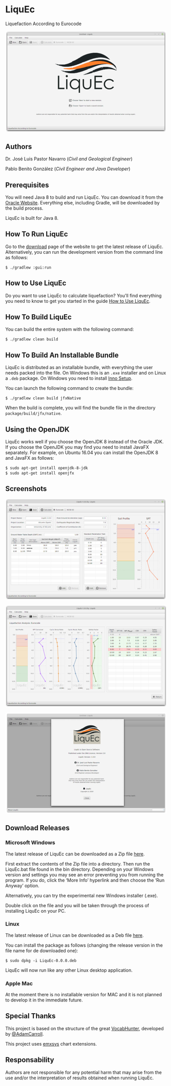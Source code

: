 # LiquEc

Liquefaction According to Eurocode

[![LiquEc](assets/liquec-start-view.png)](https://github.com/LiquEc)

## Authors

Dr. José Luis Pastor Navarro (_Civil and Geological Engineer_)

Pablo Benito González (_Civil Engineer and Java Developer_)

## Prerequisites

You will need Java 8 to build and run LiquEc.  You can download it from the [Oracle Website](http://www.oracle.com/technetwork/java/javase/downloads/index.html).  Everything else, including Gradle, will be downloaded by the build process.

LiquEc is built for Java 8. 

## How To Run LiquEc

Go to the [download](https://personal.ua.es/es/joseluis-pastor/liquec.html) page of the website to get the latest release of LiquEc.  Alternatively, you can run the development version from the command line as follows:
~~~
$ ./gradlew :gui:run
~~~

## How to Use LiquEc

Do you want to use LiquEc to calculate liquefaction?  You'll find everything you need to know to get you started in the guide [How to Use LiquEc](https://personal.ua.es/es/joseluis-pastor/liquec.html).

## How To Build LiquEc

You can build the entire system with the following command:
~~~
$ ./gradlew clean build
~~~

## How To Build An Installable Bundle

LiquEc is distributed as an installable bundle, with everything the user needs packed into the file.  On Windows this is an `.exe` installer and on Linux a `.deb` package.  On Windows you need to install [Inno Setup](http://www.jrsoftware.org/isdl.php).

You can launch the following command to create the bundle:
~~~
$ ./gradlew clean build jfxNative
~~~

When the build is complete, you will find the bundle file in the directory `package/build/jfx/native`.

## Using the OpenJDK

LiquEc works well if you choose the OpenJDK 8 instead of the Oracle JDK.  If you choose the OpenJDK you may find you need to install JavaFX separately.  For example, on Ubuntu 16.04 you can install the OpenJDK 8 and JavaFX as follows:
~~~
$ sudo apt-get install openjdk-8-jdk
$ sudo apt-get install openjfx
~~~

## Screenshots

[![LiquEc](assets/liquec-main-view.png)](https://github.com/LiquEc)

[![LiquEc](assets/liquec-result-view.png)](https://github.com/LiquEc)

[![LiquEc](assets/liquec-about-view.png)](https://github.com/LiquEc)

## Download Releases

### Microsoft Windows

The latest release of LiquEc can be downloaded as a Zip file [here](https://github.com/LiquEc/LiquEc/releases).

First extract the contents of the Zip file into a directory. Then run the LiquEc.bat file found in the bin directory. Depending on your Windows version and settings you may see an error preventing you from running the program. If you do, click the ‘More Info’ hyperlink and then choose the ‘Run Anyway’ option.

Alternatively, you can try the experimental new Windows installer (.exe).

Double click on the file and you will be taken through the process of installing LiquEc on your PC.

### Linux

The latest release of Linux can be downloaded as a Deb file [here](https://github.com/LiquEc/LiquEc/releases).

You can install the package as follows (changing the release version in the file name for de downloaded one):

~~~
$ sudo dpkg -i LiquEc-0.0.0.deb
~~~

LiquEc will now run like any other Linux desktop application.

### Apple Mac

At the moment there is no installable version for MAC and it is not planned to develop it in the immediate future.

## Special Thanks

This project is based on the structure of the great [VocabHunter](https://github.com/VocabHunter/VocabHunter), developed by [@AdamCarroll](https://github.com/AdamCarroll).

This project uses [emxsys](https://bitbucket.org/emxsys/javafx-chart-extensions/wiki/Home) chart extensions.

## Responsability

Authors are not responsible for any potential harm that may arise from the use and/or the interpretation of results obtained when running LiquEc.
